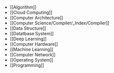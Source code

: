 - [[Algorithm]]
- [[Cloud Computing]]
- [[Computer Architecture]]
- [[Computer Science/Compiler/_Index/Compiler]]
- [[Data Structure]]
- [[Datatbase System]]
- [[Deep Learning]]
- [[Computer Hardware]]
- [[Machine Learning]]
- [[Computer Network]]
- [[Operating System]]
- [[Programming]]